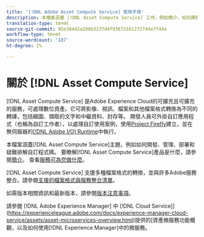 ```yaml
---
title: '[!DNL Adobe Asset Compute Service] 使用手冊'
description: 本檔案涵蓋 [!DNL Asset Compute Service] 工作，例如簡介、如何開發、管理、部署及疑難排解自訂程式碼。
translation-type: tm+mt
source-git-commit: 95e384d2a298b3237d4f93673161272744e7f44a
workflow-type: tm+mt
source-wordcount: '187'
ht-degree: 1%

---
```



# 關於 [!DNL Asset Compute Service]

[!DNL Asset Compute Service] 是Adobe Experience Cloud的可擴充且可擴充的服務，可處理數位資產。它可將影像、視訊、檔案和其他檔案格式轉換為不同的轉譯，包括縮圖、擷取的文字和中繼資料、封存等。 開發人員可外掛自訂應用程式（也稱為自訂工作者），以處理自訂使用案例，使用[Project Firefly](https://www.adobe.io/apis/experienceplatform/project-firefly/docs.html)建立，並在無伺服器的[[!DNL Adobe I/O] Runtime](https://www.adobe.io/apis/experienceplatform/runtime.html)中執行。

本檔案涵蓋[!DNL Asset Compute Service]主題，例如如何開發、管理、部署和疑難排解自訂程式碼。 要瞭解[!DNL Asset Compute Service]產品是什麼，請參閱[簡介](introduction.md)。 查看[服務可為您做什麼](introduction.md#possible-use-cases-benefits)。

[!DNL Asset Compute Service] 支援多種檔案格式的轉換，並與許多Adobe服務整合。請參閱[支援的檔案格式與服務整合清單](https://experienceleague.adobe.com/docs/experience-manager-cloud-service/assets/file-format-support.html)。

如需版本相關資訊和最新版本，請參閱[版本注意事項](/help/release-notes.md)。

請參閱 [!DNL Adobe Experience Manager] 中 [!DNL Cloud Service]](https://experienceleague.adobe.com/docs/experience-manager-cloud-service/assets/asset-microservices-overview.html)提供的[資產微服務功能概觀，以及如何使用[!DNL Experience Manager]中的微服務。

<!--
Possible to record the below info here in this landing page to centralize the miscellaneous info about Asset Compute Service?
 List of dependencies and requirements SDK, CLI, Devtools, etc.? Or may be a link to the prerequisites.
 Introduction video when Tech Marketing team shares one.
-->
